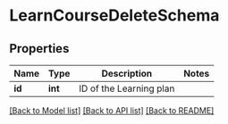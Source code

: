 # LearnCourseDeleteSchema

## Properties
Name | Type | Description | Notes
------------ | ------------- | ------------- | -------------
**id** | **int** | ID of the Learning plan | 

[[Back to Model list]](../README.md#documentation-for-models) [[Back to API list]](../README.md#documentation-for-api-endpoints) [[Back to README]](../README.md)



